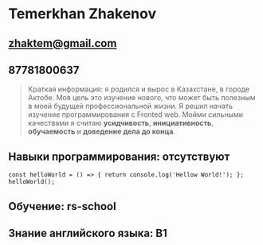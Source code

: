 # Temerkhan Zhakenov
## zhaktem@gmail.com

## 87781800637

> Краткая информация: я родился и вырос в Казахстане, в городе Актобе. Моя цель это изучение нового, что может быть полезным в моей будущей профессиональной жизни. Я решил начать изучение программирования с Fronted web. Мойми сильными качествами я считаю **усидчивость**, **инициативность**, **обучаемость** и **доведение дела до конца**.

## **Навыки программирования:** отсутствуют

`const helloWorld = () => {
    return console.log('Hellow World!');
};
helloWorld();`

## **Обучение:** rs-school

## **Знание английского языка:** B1
